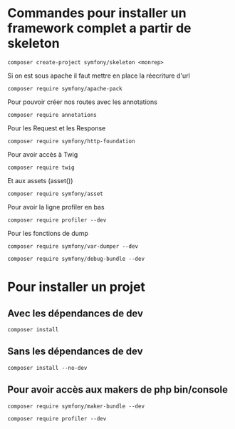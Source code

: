 # Commandes pour installer un framework complet a partir de skeleton

`composer create-project symfony/skeleton <monrep>`

Si on est sous apache il faut mettre en place la réecriture d'url

`composer require symfony/apache-pack`

Pour pouvoir créer nos routes avec les annotations

`composer require annotations`

Pour les Request et les Response

`composer require symfony/http-foundation`

Pour avoir accès à Twig

`composer require twig`

Et aux assets (asset())

`composer require symfony/asset`

Pour avoir la ligne profiler en bas

`composer require profiler --dev`

Pour les fonctions de dump

`composer require symfony/var-dumper --dev`

`composer require symfony/debug-bundle --dev`

# Pour installer un projet

## Avec les dépendances de dev

`composer install`

## Sans les dépendances de dev

`composer install --no-dev`

## Pour avoir accès aux makers de php bin/console

`composer require symfony/maker-bundle --dev`

`composer require profiler --dev`